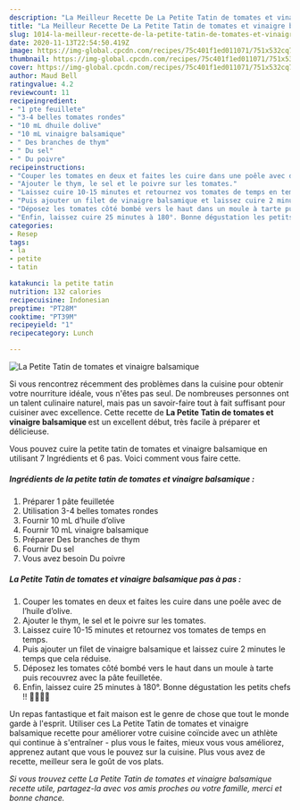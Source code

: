 ```yaml
---
description: "La Meilleur Recette De La Petite Tatin de tomates et vinaigre balsamique"
title: "La Meilleur Recette De La Petite Tatin de tomates et vinaigre balsamique"
slug: 1014-la-meilleur-recette-de-la-petite-tatin-de-tomates-et-vinaigre-balsamique
date: 2020-11-13T22:54:50.419Z
image: https://img-global.cpcdn.com/recipes/75c401f1ed011071/751x532cq70/la-petite-tatin-de-tomates-et-vinaigre-balsamique-photo-principale-de-la-recette.jpg
thumbnail: https://img-global.cpcdn.com/recipes/75c401f1ed011071/751x532cq70/la-petite-tatin-de-tomates-et-vinaigre-balsamique-photo-principale-de-la-recette.jpg
cover: https://img-global.cpcdn.com/recipes/75c401f1ed011071/751x532cq70/la-petite-tatin-de-tomates-et-vinaigre-balsamique-photo-principale-de-la-recette.jpg
author: Maud Bell
ratingvalue: 4.2
reviewcount: 11
recipeingredient:
- "1 pte feuillete"
- "3-4 belles tomates rondes"
- "10 mL dhuile dolive"
- "10 mL vinaigre balsamique"
- " Des branches de thym"
- " Du sel"
- " Du poivre"
recipeinstructions:
- "Couper les tomates en deux et faites les cuire dans une poêle avec de l’huile d’olive."
- "Ajouter le thym, le sel et le poivre sur les tomates."
- "Laissez cuire 10-15 minutes et retournez vos tomates de temps en temps."
- "Puis ajouter un filet de vinaigre balsamique et laissez cuire 2 minutes le temps que cela réduise."
- "Déposez les tomates côté bombé vers le haut dans un moule à tarte puis recouvrez avec la pâte feuilletée."
- "Enfin, laissez cuire 25 minutes à 180°. Bonne dégustation les petits chefs !! 👩🏼‍🍳😋"
categories:
- Resep
tags:
- la
- petite
- tatin

katakunci: la petite tatin 
nutrition: 132 calories
recipecuisine: Indonesian
preptime: "PT28M"
cooktime: "PT39M"
recipeyield: "1"
recipecategory: Lunch

---
```



![La Petite Tatin de tomates et vinaigre balsamique](https://img-global.cpcdn.com/recipes/75c401f1ed011071/751x532cq70/la-petite-tatin-de-tomates-et-vinaigre-balsamique-photo-principale-de-la-recette.jpg)

Si vous rencontrez récemment des problèmes dans la cuisine pour obtenir votre nourriture idéale, vous n'êtes pas seul. De nombreuses personnes ont un talent culinaire naturel, mais pas un savoir-faire tout à fait suffisant pour cuisiner avec excellence. Cette recette de <strong> La Petite Tatin de tomates et vinaigre balsamique </strong> est un excellent début, très facile à préparer et délicieuse.

<!--inarticleads1-->

Vous pouvez cuire la petite tatin de tomates et vinaigre balsamique en utilisant 7 Ingrédients et 6 pas. Voici comment vous faire cette.

##### Ingrédients de la petite tatin de tomates et vinaigre balsamique :

1. Préparer 1 pâte feuilletée
1. Utilisation 3-4 belles tomates rondes
1. Fournir 10 mL d’huile d’olive
1. Fournir 10 mL vinaigre balsamique
1. Préparer  Des branches de thym
1. Fournir  Du sel
1. Vous avez besoin  Du poivre




<!--inarticleads2-->

##### La Petite Tatin de tomates et vinaigre balsamique pas à pas :

1. Couper les tomates en deux et faites les cuire dans une poêle avec de l’huile d’olive.
1. Ajouter le thym, le sel et le poivre sur les tomates.
1. Laissez cuire 10-15 minutes et retournez vos tomates de temps en temps.
1. Puis ajouter un filet de vinaigre balsamique et laissez cuire 2 minutes le temps que cela réduise.
1. Déposez les tomates côté bombé vers le haut dans un moule à tarte puis recouvrez avec la pâte feuilletée.
1. Enfin, laissez cuire 25 minutes à 180°. Bonne dégustation les petits chefs !! 👩🏼‍🍳😋




<!--inarticleads1-->

<p>
Un repas fantastique et fait maison est le genre de chose que tout le monde garde à l'esprit. Utiliser ces La Petite Tatin de tomates et vinaigre balsamique recette pour améliorer votre cuisine coïncide avec un athlète qui continue à s'entraîner - plus vous le faites, mieux vous vous améliorez, apprenez autant que vous le pouvez sur la cuisine. Plus vous avez de recette, meilleur sera le goût de vos plats.
</p>

<p>
<i>Si vous trouvez cette La Petite Tatin de tomates et vinaigre balsamique recette utile, partagez-la avec vos amis proches ou votre famille, merci et bonne chance.</i>
</p>
